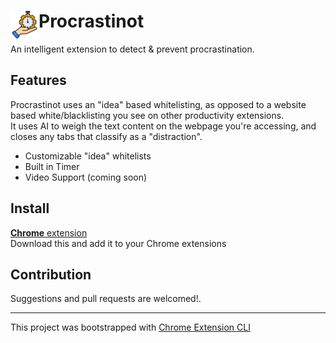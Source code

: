 # <img src="public/icons/icon_48.png" width="45" align="left"> Procrastinot

An intelligent extension to detect & prevent procrastination.

## Features
Procrastinot uses an "idea" based whitelisting, as opposed to a website based white/blacklisting you see on other productivity extensions. <br/>
It uses AI to weigh the text content on the webpage you're accessing, and closes any tabs that classify as a "distraction". 

- Customizable "idea" whitelists
- Built in Timer
- Video Support (coming soon)

## Install

[**Chrome** extension]() <!-- TODO: Add chrome extension link inside parenthesis --> <br/>
Download this and add it to your Chrome extensions

## Contribution

Suggestions and pull requests are welcomed!.

---

This project was bootstrapped with [Chrome Extension CLI](https://github.com/dutiyesh/chrome-extension-cli)

